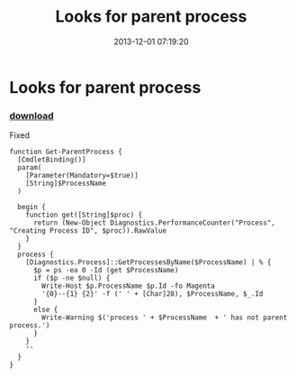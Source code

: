 ﻿---
pid:            4660
poster:         greg zakharov
title:          Looks for parent process
date:           2013-12-01 07:19:20
format:         posh
parent:         0
parent:         0

---

# Looks for parent process

### [download](4660.ps1)

Fixed

```posh
function Get-ParentProcess {
  [CmdletBinding()]
  param(
    [Parameter(Mandatory=$true)]
    [String]$ProcessName
  )
  
  begin {
    function get([String]$proc) {
      return (New-Object Diagnostics.PerformanceCounter("Process", "Creating Process ID", $proc)).RawValue
    }
  }
  process {
    [Diagnostics.Process]::GetProcessesByName($ProcessName) | % {
      $p = ps -ea 0 -Id (get $ProcessName)
      if ($p -ne $null) {
        Write-Host $p.ProcessName $p.Id -fo Magenta
        '{0}--{1} {2}' -f (' ' + [Char]28), $ProcessName, $_.Id
      }
      else {
        Write-Warning $('process ' + $ProcessName  + ' has not parent process.')
      }
    }
    ''
  }
}
```
